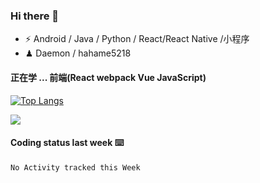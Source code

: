 ### Hi there 👋


- ⚡  Android / Java / Python / React/React Native /小程序
- ♟  Daemon / hahame5218 

#### 正在学 ... 前端(React webpack Vue JavaScript)   


[![Top Langs](https://github-readme-stats.vercel.app/api/top-langs/?username=Daemon1993&layout=compact)](https://github.com/anuraghazra/github-readme-stats)

![](https://github-readme-stats.vercel.app/api?username=Daemon1993) 

#### Coding status last week ⌨️

<!--START_SECTION:waka-->
```text
No Activity tracked this Week
```
<!--END_SECTION:waka-->

